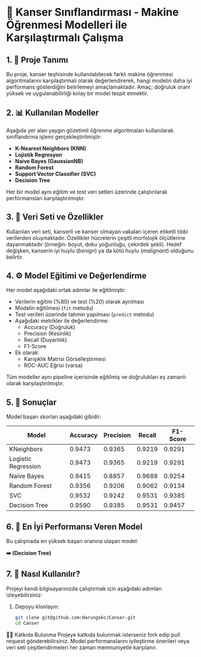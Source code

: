 # 🧠 Kanser Sınıflandırması - Makine Öğrenmesi Modelleri ile Karşılaştırmalı Çalışma

## 1. 📌 Proje Tanımı

Bu proje, kanser teşhisinde kullanılabilecek farklı makine öğrenmesi algoritmalarını karşılaştırmalı olarak değerlendirerek, hangi modelin daha iyi performans gösterdiğini belirlemeyi amaçlamaktadır. Amaç; doğruluk oranı yüksek ve uygulanabilirliği kolay bir model tespit etmektir.

## 2. 📊 Kullanılan Modeller

Aşağıda yer alan yaygın gözetimli öğrenme algoritmaları kullanılarak sınıflandırma işlemi gerçekleştirilmiştir:

- **K-Nearest Neighbors (KNN)**
- **Lojistik Regresyon**
- **Naive Bayes (GaussianNB)**
- **Random Forest**
- **Support Vector Classifier (SVC)**
- **Decision Tree**

Her bir model aynı eğitim ve test veri setleri üzerinde çalıştırılarak performansları karşılaştırılmıştır.

## 3. 🧪 Veri Seti ve Özellikler

Kullanılan veri seti, kanserli ve kanser olmayan vakaları içeren etiketli tıbbi verilerden oluşmaktadır. Özellikler hücrelerin çeşitli morfolojik ölçütlerine dayanmaktadır (örneğin: boyut, doku yoğunluğu, çekirdek şekli). Hedef değişken, kanserin iyi huylu (*benign*) ya da kötü huylu (*malignant*) olduğunu belirtir.

## 4. ⚙️ Model Eğitimi ve Değerlendirme

Her model aşağıdaki ortak adımlar ile eğitilmiştir:

- Verilerin eğitim (%80) ve test (%20) olarak ayrılması
- Modelin eğitilmesi (`fit` metodu)
- Test verileri üzerinde tahmin yapılması (`predict` metodu)
- Aşağıdaki metrikler ile değerlendirme:
  - Accuracy (Doğruluk)
  - Precision (Kesinlik)
  - Recall (Duyarlılık)
  - F1-Score
- Ek olarak:
  - Karışıklık Matrisi Görselleştirmesi
  - ROC-AUC Eğrisi (varsa)

Tüm modeller aynı pipeline içerisinde eğitilmiş ve doğrulukları eş zamanlı olarak karşılaştırılmıştır.

## 5. 🥇 Sonuçlar

Model başarı skorları aşağıdaki gibidir:

| Model                | Accuracy | Precision | Recall | F1-Score |
|---------------------|----------|-----------|--------|----------|
| KNeighbors           | 0.9473  |  0.9365   | 0.9219 |  0.9291  |
| Logistic Regression  | 0.9473  |  0.9365   | 0.9219 |  0.9291  |
| Naive Bayes          | 0.9415  |  0.8857   | 0.9688 |  0.9254  |
| Random Forest        | 0.9356  |  0.9206   | 0.9062 |  0.9134  |
| SVC                  | 0.9532  |  0.9242   | 0.9531 |  0.9385  |
| Decision Tree        | 0.9590  |  0.9385   | 0.9531 |  0.9457  |


## 6. 🧠 En İyi Performansı Veren Model

Bu çalışmada en yüksek başarı oranına ulaşan model:

**➡️ (Decision Tree)**

## 7. 🔧 Nasıl Kullanılır?

Projeyi kendi bilgisayarınızda çalıştırmak için aşağıdaki adımları izleyebilirsiniz:

1. Depoyu klonlayın:
   ```bash
   git clone git@github.com:Harungokc/Canser.git
   cd Canser

👨‍💻 Katkıda Bulunma
Projeye katkıda bulunmak isterseniz fork edip pull request gönderebilirsiniz. Model performanslarını iyileştirme önerileri veya veri seti çeşitlendirmeleri her zaman memnuniyetle karşılanır.





